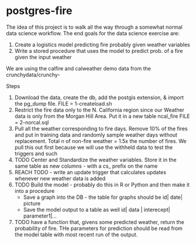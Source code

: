 # postgres-fire

The idea of this project is to walk all the way through a somewhat normal data science workflow. The end goals for the data science exercise are:

1. Create a logistics model predicting fire probably given weather variables
2. Write a stored procedure that uses the model to predict prob. of a fire given the input weather

We are using the calfire and calweather demo data from the crunchydata/crunchy-

Steps
1. Download the data, create the db, add the postgis extension, & import the pg_dump file. FILE = 1-createload.sh
2. Restrict the fire data only to the N. California region since our Weather data is only from the Morgan Hill Area. Put it in a new table ncal_fire FILE = 2-norcal.sql
3. Pull all the weather corresponding to fire days. Remove 10% of the fires and put in training data and randomly sample weather days without replacement.  Total n of non-fire weather =  1.5x the number of fires. We pull this out first because we will use the withheld data to test the triggers and such
4. TODO Center and Standardize the weather variables. Store it in the same table as new columns - with a cs_ prefix on the name
5. REACH TODO - write an update trigger that calculates updates whenever new weather data is added
6. TODO Build the model - probably do this in R or Python and then make it into a procedure
    * Save a graph into the DB - the table for graphs should be
    id| date| picture
    * Save the model output to a table as well
    id| data | interecept| parameter1|...
6. TODO have a function that, givens some predicted weather, return the probability of fire. THe parameters for prediction should be read from the model table with most recent run of the output. 
    

